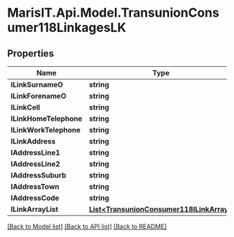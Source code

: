 
# MarisIT.Api.Model.TransunionConsumer118LinkagesLK

## Properties

Name | Type | Description | Notes
------------ | ------------- | ------------- | -------------
**ILinkSurnameO** | **string** |  | [optional] 
**ILinkForenameO** | **string** |  | [optional] 
**ILinkCell** | **string** |  | [optional] 
**ILinkHomeTelephone** | **string** |  | [optional] 
**ILinkWorkTelephone** | **string** |  | [optional] 
**ILinkAddress** | **string** |  | [optional] 
**IAddressLine1** | **string** |  | [optional] 
**IAddressLine2** | **string** |  | [optional] 
**IAddressSuburb** | **string** |  | [optional] 
**IAddressTown** | **string** |  | [optional] 
**IAddressCode** | **string** |  | [optional] 
**ILinkArrayList** | [**List&lt;TransunionConsumer118ILinkArray&gt;**](TransunionConsumer118ILinkArray.md) |  | [optional] 

[[Back to Model list]](../README.md#documentation-for-models)
[[Back to API list]](../README.md#documentation-for-api-endpoints)
[[Back to README]](../README.md)


